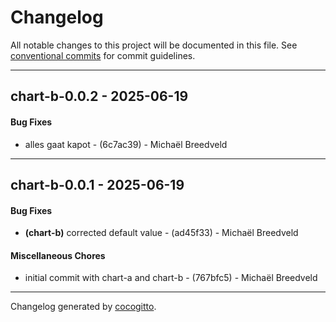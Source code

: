 # Changelog
All notable changes to this project will be documented in this file. See [conventional commits](https://www.conventionalcommits.org/) for commit guidelines.

- - -
## chart-b-0.0.2 - 2025-06-19
#### Bug Fixes
- alles gaat kapot - (6c7ac39) - Michaël Breedveld

- - -

## chart-b-0.0.1 - 2025-06-19
#### Bug Fixes
- **(chart-b)** corrected default value - (ad45f33) - Michaël Breedveld
#### Miscellaneous Chores
- initial commit with chart-a and chart-b - (767bfc5) - Michaël Breedveld

- - -

Changelog generated by [cocogitto](https://github.com/cocogitto/cocogitto).